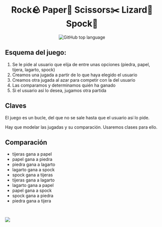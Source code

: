 <h1 align="center">
	Rock🪨 Paper🧻 Scissors✂️ Lizard🦎 Spock🖖
</h1>

<p align="center">
  <img alt="GitHub top language" src="https://img.shields.io/github/languages/top/sigutier/Rock_Paper_Scissors_Lizard_Spock?style=plastic">
 </p>

## Esquema del juego:

1. Se le pide al usuario que elija de entre unas opciones (piedra, papel, tijera, lagarto, spock)
1. Creamos una jugada a partir de lo que haya elegido el usuario
1. Creamos otra jugada al azar para competir con la del usuario
1. Las comparamos y determinamos quién ha ganado
1. Si el usuario así lo desea, jugamos otra partida


## Claves

El juego es un bucle, del que no se sale hasta que el usuario así lo pide.

Hay que modelar las jugadas y su comparación. Usaremos clases para ello.


## Comparación
  * tijeras gana a papel
  * papel gana a piedra
  * piedra gana a lagarto
  * lagarto gana a spock
  * spock gana a tijeras
  * tijeras gana a lagarto
  * lagarto gana a papel
  * papel gana a spock
  * spock gana a piedra
  * piedra gana a tijera
  
  <br>
  
  ![](http://geekandsundry.com/wp-content/uploads/2015/05/Rock-Paper-Scissors-Lizard-Spock.jpg)
